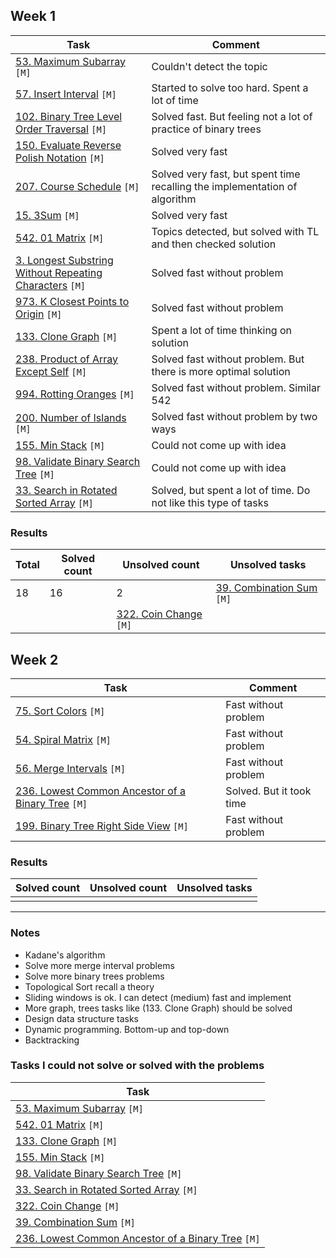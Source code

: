 ## Week 1

| Task                                                                                                                                    | Comment                                                                    |
|-----------------------------------------------------------------------------------------------------------------------------------------|----------------------------------------------------------------------------|
| [53. Maximum Subarray](https://leetcode.com/problems/maximum-subarray) `[M]`                                                            | Couldn't detect the topic                                                  |
| [57. Insert Interval](https://leetcode.com/problems/insert-interval/) `[M]`                                                             | Started to solve too hard. Spent a lot of time                             |
| [102. Binary Tree Level Order Traversal](https://leetcode.com/problems/binary-tree-level-order-traversal) `[M]`                         | Solved fast. But feeling not a lot of practice of binary trees             |
| [150. Evaluate Reverse Polish Notation](https://leetcode.com/problems/evaluate-reverse-polish-notation/) `[M]`                          | Solved very fast                                                           |
| [207. Course Schedule](https://leetcode.com/problems/course-schedule/) `[M]`                                                            | Solved very fast, but spent time recalling the implementation of algorithm |
| [15. 3Sum](https://leetcode.com/problems/3sum/) `[M]`                                                                                   | Solved very fast                                                           |
| [542. 01 Matrix](https://leetcode.com/problems/01-matrix/) `[M]`                                                                        | Topics detected, but solved with TL and then checked solution              |
| [3. Longest Substring Without Repeating Characters](https://leetcode.com/problems/longest-substring-without-repeating-characters) `[M]` | Solved fast without problem                                                |
| [973. K Closest Points to Origin](https://leetcode.com/problems/k-closest-points-to-origin/) `[M]`                                      | Solved fast without problem                                                |
| [133. Clone Graph](https://leetcode.com/problems/clone-graph/) `[M]`                                                                    | Spent a lot of time thinking on solution                                   |
| [238. Product of Array Except Self](https://leetcode.com/problems/product-of-array-except-self/) `[M]`                                  | Solved fast without problem. But there is more optimal solution            |
| [994. Rotting Oranges](https://leetcode.com/problems/rotting-oranges/) `[M]`                                                            | Solved fast without problem. Similar 542                                   |
| [200. Number of Islands](https://leetcode.com/problems/number-of-islands/) `[M]`                                                        | Solved fast without problem by two ways                                    |
| [155. Min Stack](https://leetcode.com/problems/min-stack) `[M]`                                                                         | Could not come up with idea                                                |
| [98. Validate Binary Search Tree](https://leetcode.com/problems/validate-binary-search-tree) `[M]`                                      | Could not come up with idea                                                |
| [33. Search in Rotated Sorted Array](https://leetcode.com/problems/search-in-rotated-sorted-array) `[M]`                                | Solved, but spent a lot of time. Do not like this type of tasks            |


### Results
| Total | Solved count | Unsolved count                                                       | Unsolved tasks                                                              |
|-------|--------------|----------------------------------------------------------------------|-----------------------------------------------------------------------------|
| 18    | 16           | 2                                                                    | [39. Combination Sum](https://leetcode.com/problems/combination-sum/) `[M]` |
|       |              | [322. Coin Change](https://leetcode.com/problems/coin-change/) `[M]` |

## Week 2


| Task                                                                                                                         | Comment                  |
|------------------------------------------------------------------------------------------------------------------------------|--------------------------|
| [75. Sort Colors](https://leetcode.com/problems/sort-colors/) `[M]`                                                          | Fast without problem     |
| [54. Spiral Matrix](https://leetcode.com/problems/spiral-matrix/) `[M]`                                                      | Fast without problem     |
| [56. Merge Intervals](https://leetcode.com/problems/merge-intervals/) `[M]`                                                  | Fast without problem     |
| [236. Lowest Common Ancestor of a Binary Tree](https://leetcode.com/problems/lowest-common-ancestor-of-a-binary-tree/) `[M]` | Solved. But it took time |
| [199. Binary Tree Right Side View](https://leetcode.com/problems/binary-tree-right-side-view/) `[M]`                         | Fast without problem     |

### Results
| Solved count | Unsolved count | Unsolved tasks |
|--------------|----------------|----------------|
|              |                |                |


---

### Notes

- Kadane's algorithm
- Solve more merge interval problems
- Solve more binary trees problems
- Topological Sort recall a theory
- Sliding windows is ok. I can detect (medium) fast and implement
- More graph, trees tasks like (133. Clone Graph) should be solved
- Design data structure tasks
- Dynamic programming. Bottom-up and top-down
- Backtracking

### Tasks I could not solve or solved with the problems

| Task                                                                                                                         |
|------------------------------------------------------------------------------------------------------------------------------|
| [53. Maximum Subarray](https://leetcode.com/problems/maximum-subarray) `[M]`                                                 |
| [542. 01 Matrix](https://leetcode.com/problems/01-matrix/) `[M]`                                                             | 
| [133. Clone Graph](https://leetcode.com/problems/clone-graph/) `[M]`                                                         | 
| [155. Min Stack](https://leetcode.com/problems/min-stack) `[M]`                                                              | 
| [98. Validate Binary Search Tree](https://leetcode.com/problems/validate-binary-search-tree) `[M]`                           |
| [33. Search in Rotated Sorted Array](https://leetcode.com/problems/search-in-rotated-sorted-array) `[M]`                     |
| [322. Coin Change](https://leetcode.com/problems/coin-change/) `[M]`                                                         |
| [39. Combination Sum](https://leetcode.com/problems/combination-sum/) `[M]`                                                  |
| [236. Lowest Common Ancestor of a Binary Tree](https://leetcode.com/problems/lowest-common-ancestor-of-a-binary-tree/) `[M]` |

